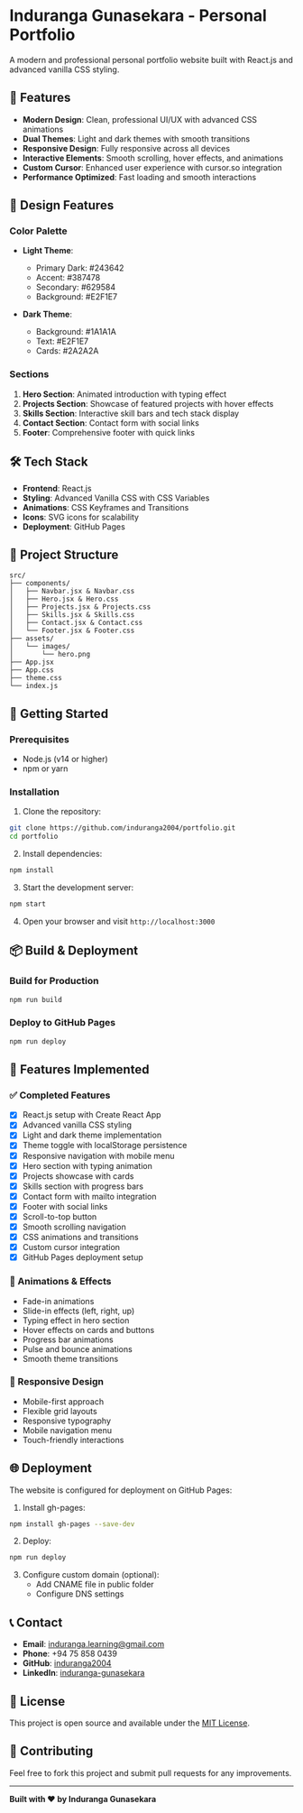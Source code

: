 # Induranga Gunasekara - Personal Portfolio

A modern and professional personal portfolio website built with React.js and advanced vanilla CSS styling.

## 🚀 Features

- **Modern Design**: Clean, professional UI/UX with advanced CSS animations
- **Dual Themes**: Light and dark themes with smooth transitions
- **Responsive Design**: Fully responsive across all devices
- **Interactive Elements**: Smooth scrolling, hover effects, and animations
- **Custom Cursor**: Enhanced user experience with cursor.so integration
- **Performance Optimized**: Fast loading and smooth interactions

## 🎨 Design Features

### Color Palette
- **Light Theme**: 
  - Primary Dark: #243642
  - Accent: #387478
  - Secondary: #629584
  - Background: #E2F1E7

- **Dark Theme**: 
  - Background: #1A1A1A
  - Text: #E2F1E7
  - Cards: #2A2A2A

### Sections
1. **Hero Section**: Animated introduction with typing effect
2. **Projects Section**: Showcase of featured projects with hover effects
3. **Skills Section**: Interactive skill bars and tech stack display
4. **Contact Section**: Contact form with social links
5. **Footer**: Comprehensive footer with quick links

## 🛠️ Tech Stack

- **Frontend**: React.js
- **Styling**: Advanced Vanilla CSS with CSS Variables
- **Animations**: CSS Keyframes and Transitions
- **Icons**: SVG icons for scalability
- **Deployment**: GitHub Pages

## 📁 Project Structure

```
src/
├── components/
│   ├── Navbar.jsx & Navbar.css
│   ├── Hero.jsx & Hero.css
│   ├── Projects.jsx & Projects.css
│   ├── Skills.jsx & Skills.css
│   ├── Contact.jsx & Contact.css
│   └── Footer.jsx & Footer.css
├── assets/
│   └── images/
│       └── hero.png
├── App.jsx
├── App.css
├── theme.css
└── index.js
```

## 🚀 Getting Started

### Prerequisites
- Node.js (v14 or higher)
- npm or yarn

### Installation

1. Clone the repository:
```bash
git clone https://github.com/induranga2004/portfolio.git
cd portfolio
```

2. Install dependencies:
```bash
npm install
```

3. Start the development server:
```bash
npm start
```

4. Open your browser and visit `http://localhost:3000`

## 📦 Build & Deployment

### Build for Production
```bash
npm run build
```

### Deploy to GitHub Pages
```bash
npm run deploy
```

## 🎯 Features Implemented

### ✅ Completed Features
- [x] React.js setup with Create React App
- [x] Advanced vanilla CSS styling
- [x] Light and dark theme implementation
- [x] Theme toggle with localStorage persistence
- [x] Responsive navigation with mobile menu
- [x] Hero section with typing animation
- [x] Projects showcase with cards
- [x] Skills section with progress bars
- [x] Contact form with mailto integration
- [x] Footer with social links
- [x] Scroll-to-top button
- [x] Smooth scrolling navigation
- [x] CSS animations and transitions
- [x] Custom cursor integration
- [x] GitHub Pages deployment setup

### 🎨 Animations & Effects
- Fade-in animations
- Slide-in effects (left, right, up)
- Typing effect in hero section
- Hover effects on cards and buttons
- Progress bar animations
- Pulse and bounce animations
- Smooth theme transitions

### 📱 Responsive Design
- Mobile-first approach
- Flexible grid layouts
- Responsive typography
- Mobile navigation menu
- Touch-friendly interactions

## 🌐 Deployment

The website is configured for deployment on GitHub Pages:

1. Install gh-pages:
```bash
npm install gh-pages --save-dev
```

2. Deploy:
```bash
npm run deploy
```

3. Configure custom domain (optional):
   - Add CNAME file in public folder
   - Configure DNS settings

## 📞 Contact

- **Email**: induranga.learning@gmail.com
- **Phone**: +94 75 858 0439
- **GitHub**: [induranga2004](https://github.com/induranga2004)
- **LinkedIn**: [induranga-gunasekara](https://linkedin.com/in/induranga-gunasekara)

## 📄 License

This project is open source and available under the [MIT License](LICENSE).

## 🤝 Contributing

Feel free to fork this project and submit pull requests for any improvements.

---

**Built with ❤️ by Induranga Gunasekara**
